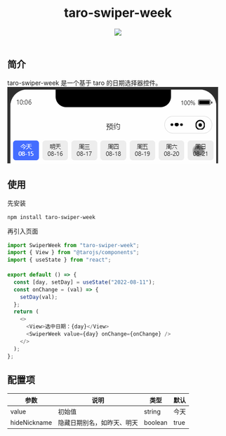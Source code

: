 <div align="center"> 
<h1>taro-swiper-week</h1>

![](https://img.shields.io/badge/taro_swiper_week-v0.0.1-brightgreen)
<br> <br>

</div>

## 简介

taro-swiper-week 是一个基于 taro 的日期选择器控件。  
![img](https://github.com/dingshaohua-cn/taro-swiper-week/blob/main/preview/img.gif?raw=true)

## 使用

先安装

```shell
npm install taro-swiper-week
```

再引入页面

```js
import SwiperWeek from "taro-swiper-week";
import { View } from "@tarojs/components";
import { useState } from "react";

export default () => {
  const [day, setDay] = useState("2022-08-11");
  const onChange = (val) => {
    setDay(val);
  };
  return (
    <>
      <View>选中日期：{day}</View>
      <SwiperWeek value={day} onChange={onChange} />
    </>
  );
};
```

## 配置项

| 参数         | 说明                       | 类型    | 默认 |
| ------------ | -------------------------- | ------- | ---- |
| value        | 初始值                     | string  | 今天 |
| hideNickname | 隐藏日期别名，如昨天、明天 | boolean | true |
